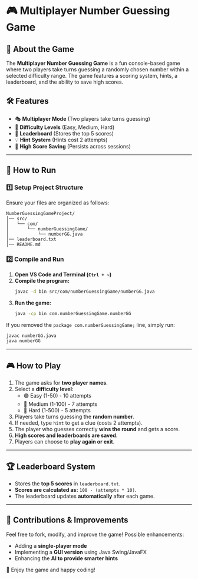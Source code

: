 # 🎮 Multiplayer Number Guessing Game

## 📌 About the Game
The **Multiplayer Number Guessing Game** is a fun console-based game where two players take turns guessing a randomly chosen number within a selected difficulty range. The game features a scoring system, hints, a leaderboard, and the ability to save high scores.

## 🛠️ Features
- 🎭 **Multiplayer Mode** (Two players take turns guessing)
- 🔢 **Difficulty Levels** (Easy, Medium, Hard)
- 🎯 **Leaderboard** (Stores the top 5 scores)
- 💡 **Hint System** (Hints cost 2 attempts)
- 💾 **High Score Saving** (Persists across sessions)

---

## 🚀 How to Run
### 1️⃣ Setup Project Structure
Ensure your files are organized as follows:
```
NumberGuessingGameProject/
│── src/
│   └── com/
│       └── numberGuessingGame/
│           └── numberGG.java
│── leaderboard.txt
│── README.md
```

### 2️⃣ Compile and Run
1. **Open VS Code and Terminal (`Ctrl + ~`)**
2. **Compile the program:**
   ```sh
   javac -d bin src/com/numberGuessingGame/numberGG.java
   ```
3. **Run the game:**
   ```sh
   java -cp bin com.numberGuessingGame.numberGG
   ```

If you removed the `package com.numberGuessingGame;` line, simply run:
```sh
javac numberGG.java
java numberGG
```

---

## 🎮 How to Play
1. The game asks for **two player names**.
2. Select a **difficulty level**:
   - 🟢 Easy (1-50) - 10 attempts
   - 🔵 Medium (1-100) - 7 attempts
   - 🔴 Hard (1-500) - 5 attempts
3. Players take turns guessing the **random number**.
4. If needed, type `hint` to get a clue (costs 2 attempts).
5. The player who guesses correctly **wins the round** and gets a score.
6. **High scores and leaderboards are saved**.
7. Players can choose to **play again or exit**.

---

## 🏆 Leaderboard System
- Stores the **top 5 scores** in `leaderboard.txt`.
- **Scores are calculated as:** `100 - (attempts * 10)`.
- The leaderboard updates **automatically** after each game.

---

## 📌 Contributions & Improvements
Feel free to fork, modify, and improve the game! Possible enhancements:
- Adding a **single-player mode**
- Implementing a **GUI version** using Java Swing/JavaFX
- Enhancing the **AI to provide smarter hints**

🚀 Enjoy the game and happy coding!

